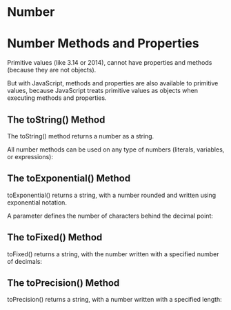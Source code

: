 # Number
# Number Methods and Properties
Primitive values (like 3.14 or 2014), cannot have properties and methods (because they are not objects).

But with JavaScript, methods and properties are also available to primitive values, because JavaScript treats primitive values as objects when executing methods and properties.

## The toString() Method
The toString() method returns a number as a string.

All number methods can be used on any type of numbers (literals, variables, or expressions):

## The toExponential() Method
toExponential() returns a string, with a number rounded and written using exponential notation.

A parameter defines the number of characters behind the decimal point:

## The toFixed() Method
toFixed() returns a string, with the number written with a specified number of decimals:

## The toPrecision() Method
toPrecision() returns a string, with a number written with a specified length:
